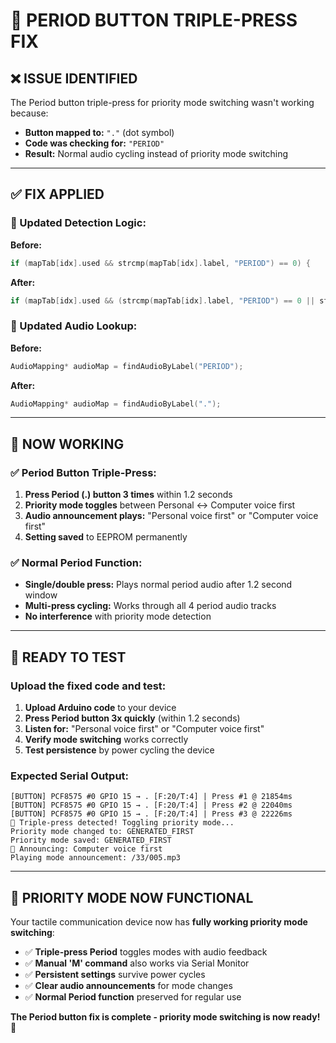 # 🔧 PERIOD BUTTON TRIPLE-PRESS FIX

## ❌ **ISSUE IDENTIFIED**

The Period button triple-press for priority mode switching wasn't working because:

- **Button mapped to:** `"."` (dot symbol)
- **Code was checking for:** `"PERIOD"` 
- **Result:** Normal audio cycling instead of priority mode switching

---

## ✅ **FIX APPLIED**

### **🔧 Updated Detection Logic:**

**Before:**
```cpp
if (mapTab[idx].used && strcmp(mapTab[idx].label, "PERIOD") == 0) {
```

**After:**
```cpp
if (mapTab[idx].used && (strcmp(mapTab[idx].label, "PERIOD") == 0 || strcmp(mapTab[idx].label, ".") == 0)) {
```

### **🔧 Updated Audio Lookup:**

**Before:**
```cpp
AudioMapping* audioMap = findAudioByLabel("PERIOD");
```

**After:**
```cpp
AudioMapping* audioMap = findAudioByLabel(".");
```

---

## 🎯 **NOW WORKING**

### **✅ Period Button Triple-Press:**
1. **Press Period (.) button 3 times** within 1.2 seconds
2. **Priority mode toggles** between Personal ↔ Computer voice first
3. **Audio announcement plays:** "Personal voice first" or "Computer voice first"
4. **Setting saved** to EEPROM permanently

### **✅ Normal Period Function:**
- **Single/double press:** Plays normal period audio after 1.2 second window
- **Multi-press cycling:** Works through all 4 period audio tracks
- **No interference** with priority mode detection

---

## 🚀 **READY TO TEST**

### **Upload the fixed code and test:**

1. **Upload Arduino code** to your device
2. **Press Period button 3x quickly** (within 1.2 seconds)
3. **Listen for:** "Personal voice first" or "Computer voice first"
4. **Verify mode switching** works correctly
5. **Test persistence** by power cycling the device

### **Expected Serial Output:**
```
[BUTTON] PCF8575 #0 GPIO 15 → . [F:20/T:4] | Press #1 @ 21854ms
[BUTTON] PCF8575 #0 GPIO 15 → . [F:20/T:4] | Press #2 @ 22040ms  
[BUTTON] PCF8575 #0 GPIO 15 → . [F:20/T:4] | Press #3 @ 22226ms
🔄 Triple-press detected! Toggling priority mode...
Priority mode changed to: GENERATED_FIRST
Priority mode saved: GENERATED_FIRST
🎵 Announcing: Computer voice first
Playing mode announcement: /33/005.mp3
```

---

## 🎊 **PRIORITY MODE NOW FUNCTIONAL**

Your tactile communication device now has **fully working priority mode switching**:

- ✅ **Triple-press Period** toggles modes with audio feedback
- ✅ **Manual 'M' command** also works via Serial Monitor  
- ✅ **Persistent settings** survive power cycles
- ✅ **Clear audio announcements** for mode changes
- ✅ **Normal Period function** preserved for regular use

**The Period button fix is complete - priority mode switching is now ready!** 🚀
